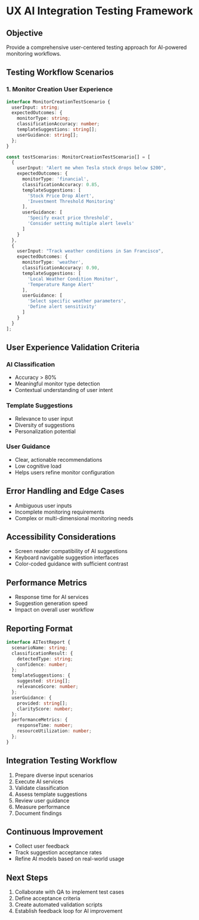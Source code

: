 # UX AI Integration Testing Framework

## Objective
Provide a comprehensive user-centered testing approach for AI-powered monitoring workflows.

## Testing Workflow Scenarios

### 1. Monitor Creation User Experience
```typescript
interface MonitorCreationTestScenario {
  userInput: string;
  expectedOutcomes: {
    monitorType: string;
    classificationAccuracy: number;
    templateSuggestions: string[];
    userGuidance: string[];
  };
}

const testScenarios: MonitorCreationTestScenario[] = [
  {
    userInput: "Alert me when Tesla stock drops below $200",
    expectedOutcomes: {
      monitorType: 'financial',
      classificationAccuracy: 0.85,
      templateSuggestions: [
        'Stock Price Drop Alert',
        'Investment Threshold Monitoring'
      ],
      userGuidance: [
        'Specify exact price threshold',
        'Consider setting multiple alert levels'
      ]
    }
  },
  {
    userInput: "Track weather conditions in San Francisco",
    expectedOutcomes: {
      monitorType: 'weather',
      classificationAccuracy: 0.90,
      templateSuggestions: [
        'Local Weather Condition Monitor',
        'Temperature Range Alert'
      ],
      userGuidance: [
        'Select specific weather parameters',
        'Define alert sensitivity'
      ]
    }
  }
];
```

## User Experience Validation Criteria

### AI Classification
- Accuracy > 80%
- Meaningful monitor type detection
- Contextual understanding of user intent

### Template Suggestions
- Relevance to user input
- Diversity of suggestions
- Personalization potential

### User Guidance
- Clear, actionable recommendations
- Low cognitive load
- Helps users refine monitor configuration

## Error Handling and Edge Cases
- Ambiguous user inputs
- Incomplete monitoring requirements
- Complex or multi-dimensional monitoring needs

## Accessibility Considerations
- Screen reader compatibility of AI suggestions
- Keyboard navigable suggestion interfaces
- Color-coded guidance with sufficient contrast

## Performance Metrics
- Response time for AI services
- Suggestion generation speed
- Impact on overall user workflow

## Reporting Format
```typescript
interface AITestReport {
  scenarioName: string;
  classificationResult: {
    detectedType: string;
    confidence: number;
  };
  templateSuggestions: {
    suggested: string[];
    relevanceScore: number;
  };
  userGuidance: {
    provided: string[];
    clarityScore: number;
  };
  performanceMetrics: {
    responseTime: number;
    resourceUtilization: number;
  };
}
```

## Integration Testing Workflow
1. Prepare diverse input scenarios
2. Execute AI services
3. Validate classification
4. Assess template suggestions
5. Review user guidance
6. Measure performance
7. Document findings

## Continuous Improvement
- Collect user feedback
- Track suggestion acceptance rates
- Refine AI models based on real-world usage

## Next Steps
1. Collaborate with QA to implement test cases
2. Define acceptance criteria
3. Create automated validation scripts
4. Establish feedback loop for AI improvement